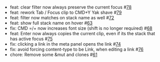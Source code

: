 - feat: clear filter now always preserve the current focus #[78](https://github.com/cablehead/stacks/issues/78)
- feat: rework Tab / Focus clip to CMD+Y Yak shave #[79](https://github.com/cablehead/stacks/issues/79)
- feat: filter now matches on stack name as well #[72](https://github.com/cablehead/stacks/issues/72)
- feat: show full stack name on hover #[63](https://github.com/cablehead/stacks/issues/63)
- fix: CMD =/+ now increases font size (shift is no longer required) #[68](https://github.com/cablehead/stacks/issues/68)
- feat: Enter now always copies the current clip, even if its the stack that has active focus #[75](https://github.com/cablehead/stacks/issues/75)
- fix: clicking a link in the meta panel opens the link #[74](https://github.com/cablehead/stacks/issues/74)
- fix: avoid forcing content-type to be Link, when editing a link #[76](https://github.com/cablehead/stacks/issues/76)
- chore: Remove some &mut and clones #[61](https://github.com/cablehead/stacks/issues/61)


